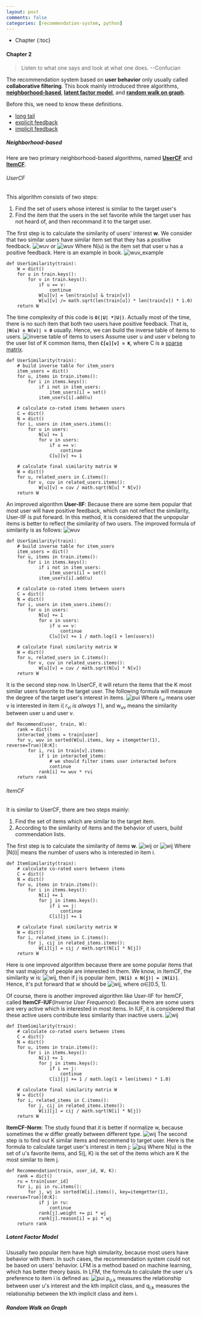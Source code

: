 ```yaml
---
layout: post
comments: false
categories: [recommendation-system, python]
---
```


* Chapter
{:toc}

#### Chapter 2
> Listen to what one says and look at what one does. \-\-Confucian

The recommendation system based on **user behavior** only usually called **collaborative filtering**. This book mainly introduced three algorithms, [**neighborhood-based**](#neighbood-based), [**latent factor model**](#lfm), and [**random walk on graph**](#random_walk_on_graph).

Before this, we need to know these definitions.
* [long tail](https://en.wikipedia.org/wiki/Long_tail)
* [explicit feedback](https://en.wikipedia.org/wiki/Relevance_feedback#Explicit_feedback)
* [implicit feedback](https://en.wikipedia.org/wiki/Relevance_feedback#Implicit_feedback)

<a id="neighbood-based"></a>
##### Neighborhood-based

Here are two primary neighborhood-based algorithms, named [**UserCF**](#usercf) and [**ItemCF**](itemcf).
<a id="usercf"></a>
###### UserCF
This algorithm consists of two steps:
1. Find the set of users whose interest is similar to the target user's
2. Find the item that the users in the set favorite while the target user has not heard of, and then recommand it to the target user.

The first step is to calculate the similarity of users' interest **w**. We consider that two similar users have similar item set that they has a positive feedback.
![wuv](../../static/img/recommendation_system/chapter2UserCF1.png)
or
![wuv](../../static/img/recommendation_system/chapter2UserCF2.png)
Where N(u) is the item set that user u has a positive feedback.
Here is an example in book.
![wuv_example](../../static/img/recommendation_system/chapter2UserCF3.png)
```
def UserSimilarity(train):
	W = dict()
    for u in train.keys():
    	for v in train.keys():
        	if u == v:
            	continue
            W[u][v] = len(train[u] & train[v])
            W[u][v] /= math.sqrt(len(train[u]) * len(train[v]) * 1.0)
    return W
```
The time complexity of this code is **`O(|U| *|U|)`**. Actually most of the time, there is no such item that both two users have positive feedback. That is, **`|N(u) ∩ N(v)| = 0`** usually.
Hence, we can build the inverse table of items to users.
![inverse table of items to users](../../static/img/recommendation_system/chapter2UserCF4.png)
Assume user u and user v belong to the user list of K common items, then **`C[u][v] = K`**, where C is a [sparse matrix](https://en.wikipedia.org/wiki/Sparse_matrix).
```
def UserSimilarity(train):
	# build inverse table for item_users
    item_users = dict()
    for u, items in train.items():
    	for i in items.keys():
        	if i not in item_users:
            	item_users[i] = set()
			item_users[i].add(u)

	# calculate co-rated items between users
    C = dict()
    N = dict()
    for i, users in item_users.items():
    	for u in users:
        	N[u] += 1
            for v in users:
            	if u == v:
                	continue
                C[u][v] += 1

    # calculate final similarity matrix W
    W = dict()
    for u, related_users in C.items():
    	for v, cuv in related_users.items():
        	W[u][v] = cuv / math.sqrt(N[u] * N[v])
    return W
```
An improved algorithm **User-IIF**: Because there are some item popular that most user will have positive feedback, which can not reflect the similarity, User-IIF is put forward. In this method, it is considered that the unpopular items is better to reflect the similarity of two users. The improved formula of similarity is as follows:
![wuv](../../static/img/recommendation_system/chapter2UserCF5.png)
```
def UserSimilarity(train):
	# build inverse table for item_users
    item_users = dict()
    for u, items in train.items():
    	for i in items.keys():
        	if i not in item_users:
            	item_users[i] = set()
			item_users[i].add(u)

	# calculate co-rated items between users
    C = dict()
    N = dict()
    for i, users in item_users.items():
    	for u in users:
        	N[u] += 1
            for v in users:
            	if u == v:
                	continue
                C[u][v] += 1 / math.log(1 + len(users))

    # calculate final similarity matrix W
    W = dict()
    for u, related_users in C.items():
    	for v, cuv in related_users.items():
        	W[u][v] = cuv / math.sqrt(N[u] * N[v])
    return W
```
It is the second step now. In UserCF, it will return the items that the K most similar users favorite to the target user. The following formula will measure the degree of the target user's interest in items.
![pui](../../static/img/recommendation_system/chapter2UserCF6.png)
Where r<sub>vi</sub> means user v is interested in item i( *r<sub>vi</sub> is always 1* ), and w<sub>uv</sub> means the similarity between user u and user v.
```
def Recommend(user, train, W):
	rank = dict()
    interacted_items = train[user]
    for v, wuv in sorted(W[u].items, key = itemgetter(1), reverse=True)[0:K]:
    	for i, rvi in train[v].items:
        	if i in interacted_items:
            	# we should filter items user interacted before
                continue
            rank[i] += wuv * rvi
    return rank
```
<a id="itemcf"></a>
###### ItemCF
It is similar to UserCF, there are two steps mainly:
1. Find the set of items which are similar to the target item.
2. According to the similarity of items and the behavior of users, build commendation lists.

The first step is to calculate the similarity of items **w**.
![wij](../../static/img/recommendation_system/chapter2ItemCF1.png)
or
![wij](../../static/img/recommendation_system/chapter2ItemCF2.png)
Where |N(i)| means the number of users who is interested in item i.
```
def ItemSimilarity(train):
	# calculate co-rated users between items
    C = dict()
    N = dict()
    for u, items in train.items():
    	for i in items.keys():
        	N[i] += 1
            for j in items.keys():
            	if i == j:
                	continue
                C[i][j] += 1

    # calculate final similarity matrix W
    W = dict()
    for i, related_items in C.items():
    	for j, cij in related_items.items():
        	W[i][j] = cij / math.sqrt(N[i] * N[j])
    return W
```

Here is one improved algorithm because there are some popular items that the vast majority of people are interested in them. We know, in ItemCF, the similarity w is:
![wij](../../static/img/recommendation_system/chapter2ItemCF2.png), then if j is popular item, **`|N(i) ∩ N(j)| ≈ |N(i)|`**. Hence, it's put forward that w should be ![wij](../../static/img/recommendation_system/chapter2ItemCF6.png), where α∈[0.5, 1].

Of course, there is another improved algorithm like User-IIF for ItemCF, called **ItemCF-IUF**(*Inverse User Frequence*): Because there are some users are very active which is interested in most items. In IUF, it is considered that these active users contribute less similarity than inactive users.
![wij](../../static/img/recommendation_system/chapter2ItemCF3.png)
```
def ItemSimilarity(train):
	# calculate co-rated users between items
    C = dict()
    N = dict()
    for u, items in train.items():
    	for i in items.keys():
        	N[i] += 1
            for j in items.keys():
            	if i == j:
                	continue
                C[i][j] += 1 / math.log(1 + len(items) * 1.0)

    # calculate final similarity matrix W
    W = dict()
    for i, related_items in C.items():
    	for j, cij in related_items.items():
        	W[i][j] = cij / math.sqrt(N[i] * N[j])
    return W
```
**ItemCF-Norm**: The study found that it is better if normalize w, because sometimes the w differ greatly between different type.
![wij](../../static/img/recommendation_system/chapter2ItemCF4.png)
The second step is to find out K similar items and recommend to target user. Here is the formula to calculate target user's interest in item j:
![puj](../../static/img/recommendation_system/chapter2ItemCF5.png)
Where N(u) is the set of u's favorite items, and S(j, K) is the set of the items which are K the most similar to item j.
```
def Recommendation(train, user_id, W, K):
	rank = dict()
    ru = train[user_id]
    for i, pi in ru.items():
    	for j, wj in sorted(W[i].items(), key=itemgetter(1), reverse=True)[0:K]:
        	if j in ru:
            	continue
            rank[j].weight += pi * wj
            rank[j].reason[i] = pi * wj
    return rank
```
<a id="lfm"></a>
##### Latent Factor Model
Ususally two popular item have high simularity, because most users have behavior with them. In such cases, the recommendation system could not be based on users' behavior.
LFM is a method based on machine learning, which has better theory basis. In LFM, the formula to calculate the user u's preference to item i is defined as:
![pui](../../static/img/recommendation_system/chapter2LFM1.png)
p<sub>u,k</sub> measures the relationship between user u's interest and the kth implicit class, and q<sub>i,k</sub> measures the relationship between the kth implicit class and item i.

<a id="random_walk_on_graph"></a>
##### Random Walk on Graph